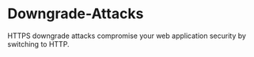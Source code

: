 # Downgrade-Attacks
HTTPS downgrade attacks compromise your web application security by switching to HTTP.
